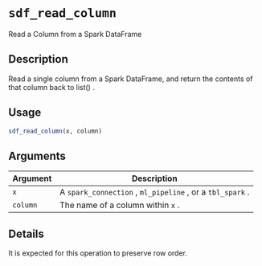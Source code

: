 # `sdf_read_column`

Read a Column from a Spark DataFrame


## Description

Read a single column from a Spark DataFrame, and return
 the contents of that column back to list() .


## Usage

```r
sdf_read_column(x, column)
```


## Arguments

Argument      |Description
------------- |----------------
`x`     |     A `spark_connection` , `ml_pipeline` , or a `tbl_spark` .
`column`     |     The name of a column within `x` .


## Details

It is expected for this operation to preserve row order.


